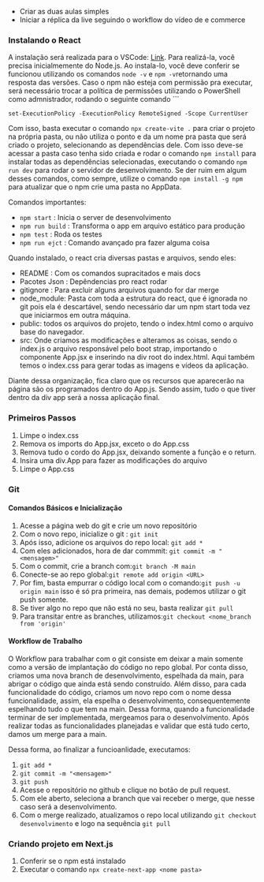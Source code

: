 
- Criar as duas aulas simples
- Iniciar a réplica da live seguindo o workflow do vídeo de e commerce

### Instalando o React

A instalação será realizada para o VSCode: [Link](https://www.youtube.com/watch?v=Jg6JaEjovJk&list=PLnDvRpP8BneyVA0SZ2okm-QBojomniQVO&index=3). Para realizá-la, você precisa inicialmemente do Node.js. Ao instala-lo, você deve conferir se funcionou utilizando os comandos `node -v` e `npm -v`retornando uma resposta das versões. Caso o npm não esteja com permissão pra executar, será necessário trocar a política de permissões utilizando o PowerShell como admnistrador, rodando o seguinte comando ```
```
set-ExecutionPolicy -ExecutionPolicy RemoteSigned -Scope CurrentUser
```
Com isso, basta executar o comando `npx create-vite .` para criar o projeto na própria pasta, ou não utiliza o ponto e da um nome pra pasta que será criado o projeto, selecionando as dependências dele. Com isso deve-se acessar a pasta caso tenha sido criada e rodar o comando `npm install` para instalar todas as dependências selecionadas, executando o comando `npm run dev` para rodar o servidor de desenvolvimento. Se der ruim em algum desses comandos, como sempre, utilize o comando `npm install -g npm` para atualizar que o npm crie uma pasta no AppData.

Comandos importantes:
- `npm start` : Inicia o server de desenvolvimento
- `npm run build` : Transforma o app em arquivo estático para produção
- `npm test` : Roda os testes
- `npm run ejct` : Comando avançado pra fazer alguma coisa

Quando instalado, o react cria diversas pastas e arquivos, sendo eles:
- README : Com os comandos supracitados e mais docs
- Pacotes Json : Depêndencias pro react rodar
- gitignore : Para excluir alguns arquivos quando for dar merge
- node_module: Pasta com toda a estrutura do react, que é ignorada no git pois ela é descartável, sendo necessário dar um npm start toda vez que iniciarmos em outra máquina.
- public: todos os arquivos do projeto, tendo o index.html como o arquivo base do navegador.
- src: Onde criamos as modificações e alteramos as coisas, sendo o index.js o arquivo responsável pelo boot strap, importando o componente App.jsx e inserindo na div root do index.html. Aqui também temos o index.css para gerar todas as imagens e vídeos da aplicação.

Diante dessa organização, fica claro que os recursos que aparecerão na página são os programados dentro do App.js. Sendo assim, tudo o que tiver dentro da div app será a nossa aplicação final.

### Primeiros Passos

1. Limpe o index.css
2. Remova os imports do App.jsx, exceto o do App.css
3. Remova tudo o cordo do App.jsx, deixando somente a função e o return.
4. Insira uma div.App para fazer as modificações do arquivo
5. Limpe o App.css

### Git

#### Comandos Básicos e Inicialização

1. Acesse a página web do git e crie um novo repositório
2. Com o novo repo, inicialize o git : `git init`
3. Após isso, adicione os arquivos do repo local: `git add *`
4. Com eles adicionados, hora de dar commmit: `git commit -m "<mensagem>"`
5. Com o commit, crie a branch com:`git branch -M main`
6. Conecte-se ao repo global:`git remote add origin <URL>`
7. Por fim, basta empurrar o código local com o comando:`git push -u origin main` isso é só pra primeira, nas demais, podemos utilizar o git push somente.
8. Se tiver algo no repo que não está no seu, basta realizar `git pull`
9. Para transitar entre as branches, utilizamos:`git checkout <nome_branch from 'origin'`

#### Workflow de Trabalho

O Workflow para trabalhar com o git consiste em deixar a main somente como a versão de implantação do código no repo global.
Por conta disso, criamos uma nova branch de desenvolvimento, espelhada da main, para abrigar o código que ainda está sendo construído.
Além disso, para cada funcionalidade do código, criamos um novo repo com o nome dessa funcionalidade, assim, ela espelha o desenvolvimento, consequentemente espelhando tudo o que tem na main.
Dessa forma, quando a funcionalidade terminar de ser implementada, mergeamos para o desenvolvimento. Após realizar todas as funcionalidades planejadas e validar que está tudo certo, damos um merge para a main.

Dessa forma, ao finalizar a funcioanlidade, executamos:
1. `git add *`
2. `git commit -m "<mensagem>"`
3. `git push`
4. Acesse o repositório no github e clique no botão de pull request.
5. Com ele aberto, seleciona a branch que vai receber o merge, que nesse caso será a desenvolvimento.
6. Com o merge realizado, atualizamos o repo local utilizando `git checkout desenvolvimento` e logo na sequência `git pull`


### Criando projeto em Next.js

1. Conferir se o npm está instalado
2. Executar o comando `npx create-next-app <nome pasta>`
